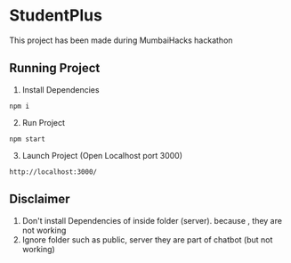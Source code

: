 # StudentPlus

This project has been made during MumbaiHacks hackathon

## Running Project 

1. Install Dependencies
```
npm i
```

2. Run Project 
```
npm start
```

3. Launch Project (Open Localhost port 3000)
```
http://localhost:3000/
```

## Disclaimer

1. Don't install Dependencies of inside folder (server). because , they are not working
2. Ignore folder such as public, server they are part of chatbot (but not working)
